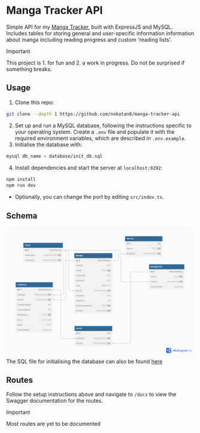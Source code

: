 # Manga Tracker API

Simple API for my [Manga Tracker](https://github.com/nokotan8/manga-tracker), built with ExpressJS and MySQL. Includes tables for storing general and user-specific information information about manga including reading progress and custom 'reading lists'.

> [!IMPORTANT]
> This project is 1. for fun and 2. a work in progress. Do not be surprised if something breaks.

## Usage

1. Clone this repo:

```bash
git clone --depth 1 https://github.com/nokotan8/manga-tracker-api
```

2. Set up and run a MySQL database, following the instructions specific to your operating system. Create a `.env` file and populate it with the required environment variables, which are described in `.env.example`.
1. Initialise the database with:

```bash
mysql db_name < database/init_db.sql
```

4. Install dependencies and start the server at `localhost:9292`:

```bash
npm install
npm run dev
```

- Optionally, you can change the port by editing `src/index.ts`.

## Schema

![](assets/db_uml_diagram.png)
The SQL file for initialising the database can also be found [here](/database/db_init.sql)

## Routes

Follow the setup instructions above and navigate to `/docs` to view the Swagger documentation for the routes.

> [!Important]
> Most routes are yet to be documented
